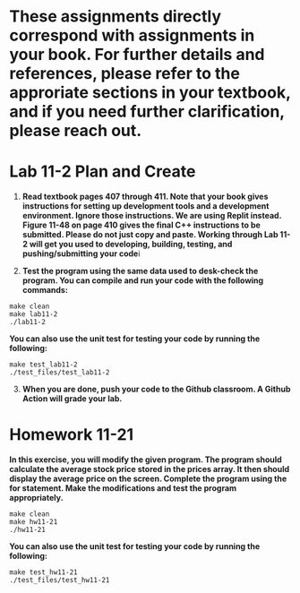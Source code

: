 # These assignments directly correspond with assignments in your book. For further details and references, please refer to the approriate sections in your textbook, and if you need further clarification, please reach out.

# Lab 11-2 Plan and Create

1. **Read textbook pages 407 through 411. Note that your book gives instructions for setting up development tools and a development environment. Ignore those instructions. We are using Replit instead. Figure 11-48 on page 410 gives the final C++ instructions to be submitted. Please do not just copy and paste. Working through Lab 11-2 will get you used to developing, building, testing, and pushing/submitting your code**i

2. **Test the program using the same data used to desk-check the program. You can compile and run your code with the following commands:**
```
make clean
make lab11-2
./lab11-2
```
**You can also use the unit test for testing your code by running the following:** 
``` 
make test_lab11-2
./test_files/test_lab11-2
```

3. **When you are done, push your code to the Github classroom. A Github Action will grade your lab.**

# Homework 11-21

**In this exercise, you will modify the given program. The program should calculate the average stock price stored in the prices array. It then should display the average price on the screen. Complete the program using the for statement. Make the modifications and test the program appropriately.**

```
make clean
make hw11-21
./hw11-21
```
**You can also use the unit test for testing your code by running the following:** 
``` 
make test_hw11-21
./test_files/test_hw11-21
```
